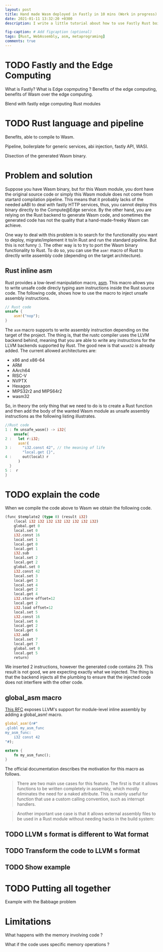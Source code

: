 ```yaml
---
layout: post
title: Hand made Wasm deployed in Fastly in 10 mins (Work in progress).
date: 2021-01-11 13:32:20 +0300
description: I write a little tutorial about how to use Fastly Rust boilerplate to deploy custom hand written Wasm code.

fig-caption: # Add figcaption (optional)
tags: [Rust, WebAssembly, asm, metaprograming]
comments: true
---
```


# TODO Fastly and the Edge Computing

What is Fastly? What is Edge copmputing ? Benefits of the edge computing, benefits of Wasm over the edge computing.

Blend with fastly edge computing Rust modules

# TODO Rust language and pipeline

Benefits, able to compile to Wasm.

Pipeline, boilerplate for generic services, abi injection, fastly API, WASI.

Disection of the generated Wasm binary.

# Problem and solution

Suppose you have Wasm binary, but for this Wasm module, you dont have the original source code or simply this Wasm module does not come from startard compilation pipeline. This means that it probably lacks of the needed aABI to deal with fastly HTTP services, thus, you cannot deploy this binary directly to the Compute@Edge service. By the other hand, you are relying on the Rust backend to generate Wasm code, and sometimes the generated code has not the quality that a hand-made-freeky Wasm can achieve. 

One way to deal with this problem is to search for the functionality you want to deploy, migrate/implement it to/in Rust and run the standard pipeline. But this is not funny :). The other way is to try to port the Wasm binary functionality to Rust. To do so, you can use the `asm!` macro of Rust to directly write assembly code (depending on the target architecture).

## Rust inline asm
Rust provides a low-level manipulation macro, [asm](https://doc.rust-lang.org/nightly/unstable-book/library-features/asm.html). This macro allows you to write unsafe code direcly typing asm instructions inside the Rust source code. The following code, shows how to use the macro to inject unsafe assembly instructions.

```Rust
// Rust code
unsafe {
    asm!("nop");
}
```

The `asm` macro supports to write assembly instruction depending on the target of the project. The thing is, that the rustc compiler uses the LLVM backend behind, meaning that you are able to write any instructions for the LLVM backends supported by Rust. The good new is that `wasm32` is already added. The current allowed architectures are:

- x86 and x86-64
- ARM
- AArch64
- RISC-V
- NVPTX
- Hexagon
- MIPS32r2 and MIPS64r2
- wasm32

So, in theory the only thing that we need to do is to create a Rust function and then add the body of the wanted Wasm module as unsafe assembly instructions as the following listing illustrates.

```Rust
//Rust code
1 : fn unsafe_wasm() -> i32{
    unsafe{
2 :   let r:i32;
      asm!(
3 :     "i32.const 42", // the meaning of life
        "local.get {}",
4 :     out(local) r
      )
  }
5 :  r
}

```

# TODO explain the code

When we compile the code above to Wasm we obtain the following code.

```llvm
(func $template2 (type 0) (result i32)
    (local i32 i32 i32 i32 i32 i32 i32 i32)
    global.get 0
    local.set 0
    i32.const 16
    local.set 1
    local.get 0
    local.get 1
    i32.sub
    local.set 2
    local.get 2
    global.set 0
    i32.const 42
    local.set 3
    local.get 3
    local.set 4
    local.get 2
    local.get 4
    i32.store offset=12
    local.get 2
    i32.load offset=12
    local.set 5
    i32.const 16
    local.set 6
    local.get 2
    local.get 6
    i32.add
    local.set 7
    local.get 7
    global.set 0
    local.get 5
    return)
```

We inserted 2 instructions, however the generated code contains 29. This result is not good, we are expecting exactly what we injected. The thing is that the backend injects all the plumbing to ensure that the injected code does not interfiere with the other code. 

## global_asm macro

[This RFC](https://rust-lang.github.io/rfcs/1548-global-asm.html) exposes LLVM's support for module-level inline assembly by adding a global_asm! macro. 

```Rust
global_asm!(r#"
.globl my_asm_func
my_asm_func:
    i32 const 42
"#);

extern {
    fn my_asm_func();
}

```
The official documentation describes the motivation for this macro as follows.
> There are two main use cases for this feature. The first is that it allows functions to be written completely in assembly, which mostly eliminates the need for a naked attribute. This is mainly useful for function that use a custom calling convention, such as interrupt handlers.

> Another important use case is that it allows external assembly files to be used in a Rust module without needing hacks in the build system:

## TODO LLVM s format is different to Wat format

## TODO Transform the code to LLVM s format

## TODO Show example

# TODO Putting all together

Example with the Babbage problem

# Limitations

What happens with the memory involving code ?

What if the code uses specific memory operations ?

